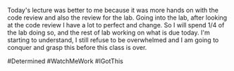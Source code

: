 Today's lecture was better to me because it was more hands on with the code
review and also the review for the lab. Going into the lab, after looking at the
code review I have a lot to perfect and change. So I will spend  1/4 of the lab
doing so, and the rest of lab working on what is due today. I'm starting to
understand, I still refuse to be overwhelmed and I am going to conquer and grasp
this before this class is over.

  #Determined #WatchMeWork #IGotThis
